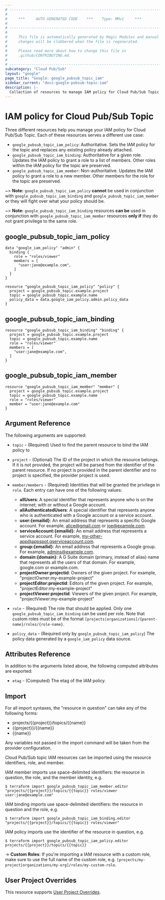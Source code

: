 ```yaml
---
# ----------------------------------------------------------------------------
#
#     ***     AUTO GENERATED CODE    ***    Type: MMv1     ***
#
# ----------------------------------------------------------------------------
#
#     This file is automatically generated by Magic Modules and manual
#     changes will be clobbered when the file is regenerated.
#
#     Please read more about how to change this file in
#     .github/CONTRIBUTING.md.
#
# ----------------------------------------------------------------------------
subcategory: "Cloud Pub/Sub"
layout: "google"
page_title: "Google: google_pubsub_topic_iam"
sidebar_current: "docs-google-pubsub-topic-iam"
description: |-
  Collection of resources to manage IAM policy for Cloud Pub/Sub Topic
---
```


# IAM policy for Cloud Pub/Sub Topic
Three different resources help you manage your IAM policy for Cloud Pub/Sub Topic. Each of these resources serves a different use case:

* `google_pubsub_topic_iam_policy`: Authoritative. Sets the IAM policy for the topic and replaces any existing policy already attached.
* `google_pubsub_topic_iam_binding`: Authoritative for a given role. Updates the IAM policy to grant a role to a list of members. Other roles within the IAM policy for the topic are preserved.
* `google_pubsub_topic_iam_member`: Non-authoritative. Updates the IAM policy to grant a role to a new member. Other members for the role for the topic are preserved.

~> **Note:** `google_pubsub_topic_iam_policy` **cannot** be used in conjunction with `google_pubsub_topic_iam_binding` and `google_pubsub_topic_iam_member` or they will fight over what your policy should be.

~> **Note:** `google_pubsub_topic_iam_binding` resources **can be** used in conjunction with `google_pubsub_topic_iam_member` resources **only if** they do not grant privilege to the same role.




## google\_pubsub\_topic\_iam\_policy

```hcl
data "google_iam_policy" "admin" {
  binding {
    role = "roles/viewer"
    members = [
      "user:jane@example.com",
    ]
  }
}

resource "google_pubsub_topic_iam_policy" "policy" {
  project = google_pubsub_topic.example.project
  topic = google_pubsub_topic.example.name
  policy_data = data.google_iam_policy.admin.policy_data
}
```

## google\_pubsub\_topic\_iam\_binding

```hcl
resource "google_pubsub_topic_iam_binding" "binding" {
  project = google_pubsub_topic.example.project
  topic = google_pubsub_topic.example.name
  role = "roles/viewer"
  members = [
    "user:jane@example.com",
  ]
}
```

## google\_pubsub\_topic\_iam\_member

```hcl
resource "google_pubsub_topic_iam_member" "member" {
  project = google_pubsub_topic.example.project
  topic = google_pubsub_topic.example.name
  role = "roles/viewer"
  member = "user:jane@example.com"
}
```

## Argument Reference

The following arguments are supported:

* `topic` - (Required) Used to find the parent resource to bind the IAM policy to

* `project` - (Optional) The ID of the project in which the resource belongs.
    If it is not provided, the project will be parsed from the identifier of the parent resource. If no project is provided in the parent identifier and no project is specified, the provider project is used.

* `member/members` - (Required) Identities that will be granted the privilege in `role`.
  Each entry can have one of the following values:
  * **allUsers**: A special identifier that represents anyone who is on the internet; with or without a Google account.
  * **allAuthenticatedUsers**: A special identifier that represents anyone who is authenticated with a Google account or a service account.
  * **user:{emailid}**: An email address that represents a specific Google account. For example, alice@gmail.com or joe@example.com.
  * **serviceAccount:{emailid}**: An email address that represents a service account. For example, my-other-app@appspot.gserviceaccount.com.
  * **group:{emailid}**: An email address that represents a Google group. For example, admins@example.com.
  * **domain:{domain}**: A G Suite domain (primary, instead of alias) name that represents all the users of that domain. For example, google.com or example.com.
  * **projectOwner:projectid**: Owners of the given project. For example, "projectOwner:my-example-project"
  * **projectEditor:projectid**: Editors of the given project. For example, "projectEditor:my-example-project"
  * **projectViewer:projectid**: Viewers of the given project. For example, "projectViewer:my-example-project"

* `role` - (Required) The role that should be applied. Only one
    `google_pubsub_topic_iam_binding` can be used per role. Note that custom roles must be of the format
    `[projects|organizations]/{parent-name}/roles/{role-name}`.

* `policy_data` - (Required only by `google_pubsub_topic_iam_policy`) The policy data generated by
  a `google_iam_policy` data source.

## Attributes Reference

In addition to the arguments listed above, the following computed attributes are
exported:

* `etag` - (Computed) The etag of the IAM policy.

## Import

For all import syntaxes, the "resource in question" can take any of the following forms:

* projects/{{project}}/topics/{{name}}
* {{project}}/{{name}}
* {{name}}

Any variables not passed in the import command will be taken from the provider configuration.

Cloud Pub/Sub topic IAM resources can be imported using the resource identifiers, role, and member.

IAM member imports use space-delimited identifiers: the resource in question, the role, and the member identity, e.g.
```
$ terraform import google_pubsub_topic_iam_member.editor "projects/{{project}}/topics/{{topic}} roles/viewer user:jane@example.com"
```

IAM binding imports use space-delimited identifiers: the resource in question and the role, e.g.
```
$ terraform import google_pubsub_topic_iam_binding.editor "projects/{{project}}/topics/{{topic}} roles/viewer"
```

IAM policy imports use the identifier of the resource in question, e.g.
```
$ terraform import google_pubsub_topic_iam_policy.editor projects/{{project}}/topics/{{topic}}
```

-> **Custom Roles**: If you're importing a IAM resource with a custom role, make sure to use the
 full name of the custom role, e.g. `[projects/my-project|organizations/my-org]/roles/my-custom-role`.

## User Project Overrides

This resource supports [User Project Overrides](https://www.terraform.io/docs/providers/google/guides/provider_reference.html#user_project_override).
